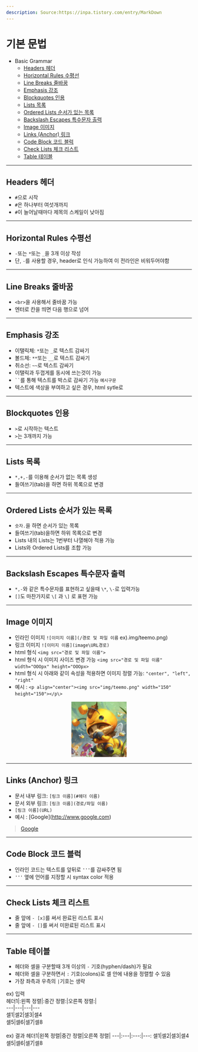 ```yaml
---
description: Source:https://inpa.tistory.com/entry/MarkDown
---
```


# 기본 문법

* Basic Grammar
  * [Headers 헤더](#headers-헤더)
  * [Horizontal Rules 수평선](#horizontal-rules-수평선)
  * [Line Breaks 줄바꿈](#line-breaks-줄바꿈)
  * [Emphasis 강조](#emphasis-강조)
  * [Blockquotes 인용](#blockquotes-인용)
  * [Lists 목록](#lists-목록)
  * [Ordered Lists 순서가 있는 목록](#ordered-lists-순서가-있는-목록)
  * [Backslash Escapes 특수문자 출력](#backslash-escapes-특수문자-출력)
  * [Image 이미지](#image-이미지)
  * [Links (Anchor) 링크](#links-anchor-링크)
  * [Code Block 코드 블럭](#code-block-코드-블럭)
  * [Check Lists 체크 리스트](#check-lists-체크-리스트)
  * [Table 테이블](#table-테이블)

___

## Headers 헤더

* `#`으로 시작
* `#`은 하나부터 여섯개까지
* `#`이 늘어날때마다 제목의 스케일이 낮아짐

___

## Horizontal Rules 수평선

* `-`또는 `*`또는 `_`을 3개 이상 작성
* 단, `-`를 사용할 경우, header로 인식 가능하여 이 전라인은 비워두어야함

___

## Line Breaks 줄바꿈

* `<br>`을 사용해서 줄바꿈 가능
* 엔터로 칸을 띄면 다음 행으로 넘어

___

## Emphasis 강조

* 이탤릭체: `*`또는 `_`로 텍스트 감싸기
* 볼드체: `**`또는 `__`로 텍스트 감싸기
* 취소선: `~~`로 텍스트 감싸기
* 이탤릭과 두껍게를 동시에 쓰는것이 가능
* ` `` `를 통해 텍스트를 박스로 감싸기 가능 `예시구문`
* 텍스트에 색상을 부여하고 싶은 경우, html sytle로 

___

## Blockquotes 인용

* `>`로 시작하는 텍스트
* `>`는 3개까지 가능

___

## Lists 목록

* `*,+,-`를 이용해 순서가 없는 목록 생성
* 들여쓰기(tab)을 하면 하위 목록으로 변경

___

## Ordered Lists 순서가 있는 목록

* `숫자.`을 하면 순서가 있는 목록
* 들여쓰기(tab)을하면 하위 목록으로 변경
* Lists 내의 Lists는 1번부터 나열해야 적용 가능
* Lists와 Ordered Lists를 조합 가능

___

## Backslash Escapes 특수문자 출력

* `*,-`와 같은 특수문자를 표현하고 싶을때 `\*`, `\-`로 입력가능
* `[]`도 마찬가지로 `\[` 과 `\]` 로 표현 가능

___

## Image 이미지

* 인라인 이미지 `![이미지 이름](/경로 및 파일 이름` ex).img/teemo.png)
* 링크 이미지 `![이미지 이름](image\URL경로)`
* html 형식 `<img src="경로 및 파일 이름">`
* html 형식 시 이미지 사이즈 변경 가능 `<img src="경로 및 파일 이름" width="OOOpx" height="OOOpx>`
* html 형식 시 아래와 같이 속성을 적용하면 이미지 정렬 가능: `"center", "left", "right"`
* 예시 : `<p align="center"><img src="img/teemo.png" width="150" height="150"></p\>`

<p align="center"><img src="img/teemo.png" width="150" height="150"></p>

___

## Links (Anchor) 링크

* 문서 내부 링크: `[링크 이름](#헤더 이름)`
* 문서 외부 링크: `[링크 이름](경로/파일 이름)`
* `[링크 이름](URL)`
* 예시 : \[Google\](http://www.google.com)

> [Google](http://www.google.com)

___

## Code Block 코드 블럭

* 인라인 코드는 텍스트를 앞뒤로 `'''`를 감싸주면 됨
* `'''` 옆에 언어를 지정할 시 syntax color 적용

___

## Check Lists 체크 리스트

* 줄 앞에 `- [x]`를 써서 완료된 리스트 표시
* 줄 앞에 `- []`를 써서 미완료된 리스트 표시

___

## Table 테이블

* 헤더와 셀을 구분할때 3개 이상의 `-` 기호(hyphen/dash)가 필요
* 헤더와 셀을 구분하면서 `:` 기호(colons)로 셀 안에 내용을 정렬할 수 있음
* 가장 좌측과 우측의 `|`기호는 생략

ex) 입력 <br>
헤더1\|:왼쪽 정렬\|:중간 정렬:\|오른쪽 정렬:\|<br>
---|---|---|---<br>
셀1\|셀2\|셀3\|셀4<br>
셀5\|셀6\|셀7\|셀8<br><br>
ex) 결과
헤더1|왼쪽 정렬|중간 정렬|오른쪽 정렬|
---|:---|:---:|---:
셀1|셀2|셀3|셀4
셀5|셀6|셀7|셀8
